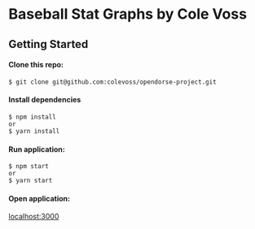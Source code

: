# Baseball Stat Graphs by Cole Voss

## Getting Started

#### Clone this repo:

```
$ git clone git@github.com:colevoss/opendorse-project.git
```

#### Install dependencies

```
$ npm install
or
$ yarn install
```

#### Run application:

```
$ npm start
or
$ yarn start
```

#### Open application:

[localhost:3000](http://localhost:3000)
